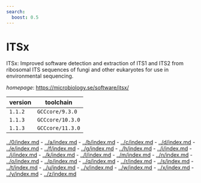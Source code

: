 ```yaml
---
search:
  boost: 0.5
---
```

# ITSx

ITSx: Improved software detection and extraction of ITS1 and ITS2 from ribosomal ITS sequences of fungi and other eukaryotes for use in environmental sequencing.

*homepage*: <https://microbiology.se/software/itsx/>

version | toolchain
--------|----------
``1.1.2`` | ``GCCcore/9.3.0``
``1.1.3`` | ``GCCcore/10.3.0``
``1.1.3`` | ``GCCcore/11.3.0``

[../0/index.md](0) - [../a/index.md](a) - [../b/index.md](b) - [../c/index.md](c) - [../d/index.md](d) - [../e/index.md](e) - [../f/index.md](f) - [../g/index.md](g) - [../h/index.md](h) - [../i/index.md](i) - [../j/index.md](j) - [../k/index.md](k) - [../l/index.md](l) - [../m/index.md](m) - [../n/index.md](n) - [../o/index.md](o) - [../p/index.md](p) - [../q/index.md](q) - [../r/index.md](r) - [../s/index.md](s) - [../t/index.md](t) - [../u/index.md](u) - [../v/index.md](v) - [../w/index.md](w) - [../x/index.md](x) - [../y/index.md](y) - [../z/index.md](z)

